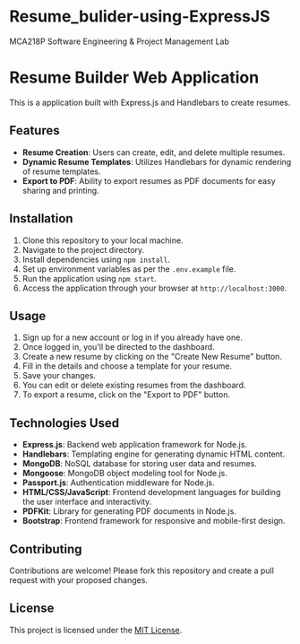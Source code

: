 # Resume_bulider-using-ExpressJS
MCA218P Software Engineering &amp; Project Management Lab

# Resume Builder Web Application

This is a application built with Express.js and Handlebars to create resumes.

## Features

- **Resume Creation**: Users can create, edit, and delete multiple resumes.
- **Dynamic Resume Templates**: Utilizes Handlebars for dynamic rendering of resume templates.
- **Export to PDF**: Ability to export resumes as PDF documents for easy sharing and printing.


## Installation

1. Clone this repository to your local machine.
2. Navigate to the project directory.
3. Install dependencies using `npm install`.
4. Set up environment variables as per the `.env.example` file.
5. Run the application using `npm start`.
6. Access the application through your browser at `http://localhost:3000`.

## Usage

1. Sign up for a new account or log in if you already have one.
2. Once logged in, you'll be directed to the dashboard.
3. Create a new resume by clicking on the "Create New Resume" button.
4. Fill in the details and choose a template for your resume.
5. Save your changes.
6. You can edit or delete existing resumes from the dashboard.
7. To export a resume, click on the "Export to PDF" button.

## Technologies Used

- **Express.js**: Backend web application framework for Node.js.
- **Handlebars**: Templating engine for generating dynamic HTML content.
- **MongoDB**: NoSQL database for storing user data and resumes.
- **Mongoose**: MongoDB object modeling tool for Node.js.
- **Passport.js**: Authentication middleware for Node.js.
- **HTML/CSS/JavaScript**: Frontend development languages for building the user interface and interactivity.
- **PDFKit**: Library for generating PDF documents in Node.js.
- **Bootstrap**: Frontend framework for responsive and mobile-first design.

## Contributing

Contributions are welcome! Please fork this repository and create a pull request with your proposed changes.

## License

This project is licensed under the [MIT License](LICENSE).

